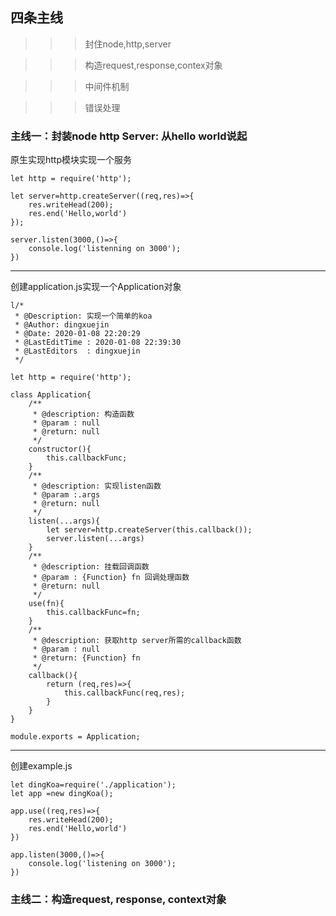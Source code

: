 ## 四条主线
>>>封住node,http,server

>>>构造request,response,contex对象

>>>中间件机制

>>>错误处理

### 主线一：封装node http Server: 从hello world说起
原生实现http模块实现一个服务
```
let http = require('http');

let server=http.createServer((req,res)=>{
    res.writeHead(200);
    res.end('Hello,world')
});

server.listen(3000,()=>{
    console.log('listenning on 3000');
})
```
---
创建application.js实现一个Application对象
```
l/*
 * @Description: 实现一个简单的koa
 * @Author: dingxuejin
 * @Date: 2020-01-08 22:20:29
 * @LastEditTime : 2020-01-08 22:39:30
 * @LastEditors  : dingxuejin
 */

let http = require('http');

class Application{
    /**
     * @description: 构造函数
     * @param : null
     * @return: null
     */
    constructor(){
        this.callbackFunc;
    }
    /**
     * @description: 实现listen函数
     * @param :.args
     * @return: null
     */
    listen(...args){
        let server=http.createServer(this.callback());
        server.listen(...args)
    }
    /**
     * @description: 挂载回调函数
     * @param : {Function} fn 回调处理函数
     * @return: null
     */
    use(fn){
        this.callbackFunc=fn;
    }
    /**
     * @description: 获取http server所需的callback函数
     * @param : null
     * @return: {Function} fn
     */
    callback(){
        return (req,res)=>{
            this.callbackFunc(req,res);
        }
    }
}

module.exports = Application;
```
---
创建example.js
```
let dingKoa=require('./application');
let app =new dingKoa();

app.use((req,res)=>{
    res.writeHead(200);
    res.end('Hello,world')
})

app.listen(3000,()=>{
    console.log('listening on 3000');
})
```
### 主线二：构造request, response, context对象
